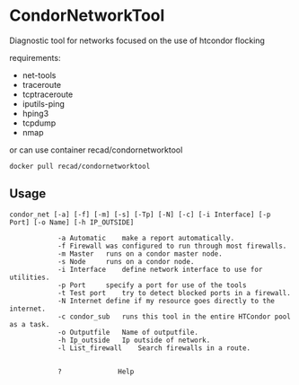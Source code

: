 # CondorNetworkTool


Diagnostic tool for networks focused on the use of htcondor flocking

requirements:

- net-tools
- traceroute 
- tcptraceroute 
- iputils-ping 
- hping3 
- tcpdump 
- nmap



or can use container recad/condornetworktool
```
docker pull recad/condornetworktool
```


## Usage 

	condor_net [-a] [-f] [-m] [-s] [-Tp] [-N] [-c] [-i Interface] [-p Port] [-o Name] [-h IP_OUTSIDE]

				-a Automatic	make a report automatically.
				-f Firewall	was configured to run through most firewalls.
				-m Master	runs on a condor master node.
				-s Node		runs on a condor node.        
				-i Interface	define network interface to use for utilities.
				-p Port		specify a port for use of the tools
				-t Test port	try to detect blocked ports in a firewall.
				-N Internet	define if my resource goes directly to the internet.
				-c condor_sub	runs this tool in the entire HTCondor pool as a task.
				-o Outputfile	Name of outputfile.
				-h Ip_outside	Ip outside of network.
				-l List_firewall	Search firewalls in a route.
				
				
				?              Help

